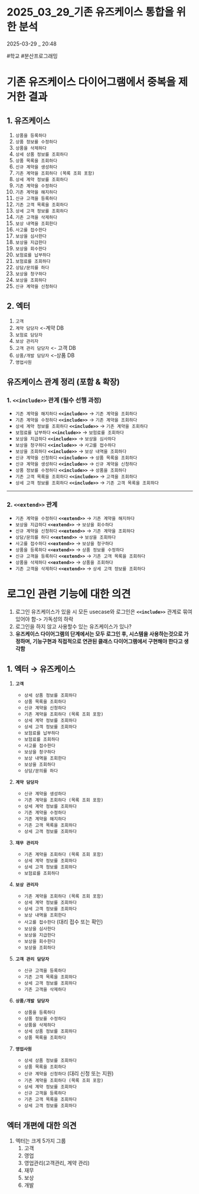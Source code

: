 
# 2025_03_29_기존 유즈케이스 통합을 위한 분석

2025-03-29 _ 20:48

#학교 #분산프로그래밍

# 기존 유즈케이스 다이어그램에서 중복을 제거한 결과

## 1. 유즈케이스

1. `상품을 등록하다`
2. `상품 정보를 수정하다`
3. `상품을 삭제하다`
4. `상세 상품 정보를 조회하다`
5. `상품 목록을 조회하다`
6. `신규 계약을 생성하다`
7. `기존 계약을 조회하다 (목록 조회 포함)`
8. `상세 계약 정보를 조회하다`
9. `기존 계약을 수정하다`
10. `기존 계약을 해지하다`
11. `신규 고객을 등록하다`
12. `기존 고객 목록을 조회하다`
13. `상세 고객 정보를 조회하다`
14. `기존 고객을 삭제하다`
15. `보상 내역을 조회한다`
16. `사고를 접수한다`
17. `보상을 심사한다`
18. `보상을 지급한다`
19. `보상을 회수한다`
20. `보험료를 납부하다`
21. `보험료를 조회하다`
22. `상담/문의를 하다`
23. `보상을 청구하다`
24. `보상을 조회하다`
25. `신규 계약을 신청하다`
## 2. 엑터

1. `고객`
2. `계약 담당자` <-계약 DB
3. `보험료 담당자`
4. `보상 관리자`
5. `고객 관리 담당자` <- 고객 DB
6. `상품/개발 담당자` <-상품 DB
7. `영업사원`


## 유즈케이스 관계 정리 (포함 & 확장)

### 1. `<<include>>` 관계 (필수 선행 과정)

- `기존 계약을 해지하다` **`<<include>>`** -> `기존 계약을 조회하다`
- `기존 계약을 수정하다` **`<<include>>`** -> `기존 계약을 조회하다`
- `상세 계약 정보를 조회하다` **`<<include>>`** -> `기존 계약을 조회하다`
- `보험료를 납부하다` **`<<include>>`** -> `보험료를 조회하다`
- `보상을 지급하다` **`<<include>>`** -> `보상을 심사하다`
- `보상을 청구하다` **`<<include>>`** -> `사고를 접수하다`
- `보상을 조회하다` **`<<include>>`** -> `보상 내역을 조회하다`
- `신규 계약을 신청하다` **`<<include>>`** -> `상품 목록을 조회하다`
- `신규 계약을 생성하다` **`<<include>>`** -> `신규 계약을 신청하다`
- `상품 정보를 수정하다` **`<<include>>`** -> `상품을 조회하다`
- `기존 고객 목록을 조회하다` **`<<include>>`** -> `고객을 조회하다`
- `상세 고객 정보를 조회하다` **`<<include>>`** -> `기존 고객 목록을 조회하다`

---

### 2. `<<extend>>` 관계

- `기존 계약을 수정하다` **`<<extend>>`** -> `기존 계약을 해지하다`
- `보상을 지급하다` **`<<extend>>`** -> `보상을 회수하다`
- `신규 계약을 신청하다` **`<<extend>>`** -> `기존 계약을 조회하다`
- `상담/문의를 하다` **`<<extend>>`** -> `보상을 조회하다`
- `사고를 접수하다` **`<<extend>>`** -> `보상을 청구하다`
- `상품을 등록하다` **`<<extend>>`** -> `상품 정보를 수정하다`
- `신규 고객을 등록하다` **`<<extend>>`** -> `기존 고객 목록을 조회하다`
- `상품을 삭제하다` **`<<extend>>`** -> `상품을 조회하다`
- `기존 고객을 삭제하다` **`<<extend>>`** -> `상세 고객 정보를 조회하다`


# 로그인 관련 기능에 대한 의견

1. 로그인 유즈케이스가 있을 시 모든 usecase와 로그인은 **`<<include>>`** 관계로 묶여있어야 함-> 가독성의 하락
2. 로그인을 하지 않고 사용할수 있는 유즈케이스가 있나?
3. **유즈케이스 다이어그램의 단계에서는 모두 로그인 후, 시스템을 사용하는것으로 가정하며, 기능구현과 직접적으로 연관된 클래스 다이어그램에서 구현해야 한다고 생각함**

## 1. 엑터 → 유즈케이스

1.  **`고객`**
    *   `상세 상품 정보를 조회하다`
    *   `상품 목록을 조회하다`
    *   `신규 계약을 신청하다`
    *   `기존 계약을 조회하다 (목록 조회 포함)`
    *   `상세 계약 정보를 조회하다`
    *   `상세 고객 정보를 조회하다`
    *   `보험료를 납부하다`
    *   `보험료를 조회하다`
    *   `사고를 접수한다`
    *   `보상을 청구하다`
    *   `보상 내역을 조회한다`
    *   `보상을 조회하다`
    *   `상담/문의를 하다`

2.  **`계약 담당자`**
    *   `신규 계약을 생성하다`
    *   `기존 계약을 조회하다 (목록 조회 포함)`
    *   `상세 계약 정보를 조회하다`
    *   `기존 계약을 수정하다`
    *   `기존 계약을 해지하다`
    *   `기존 고객 목록을 조회하다`
    *   `상세 고객 정보를 조회하다`

3.  **`재무 관리자`**
    *   `기존 계약을 조회하다 (목록 조회 포함)`
    *   `상세 계약 정보를 조회하다`
    *   `상세 고객 정보를 조회하다`
    *   `보험료를 조회하다`

4.  **`보상 관리자`**
    *   `기존 계약을 조회하다 (목록 조회 포함)`
    *   `상세 계약 정보를 조회하다`
    *   `상세 고객 정보를 조회하다`
    *   `보상 내역을 조회한다`
    *   `사고를 접수한다` (대리 접수 또는 확인)
    *   `보상을 심사한다`
    *   `보상을 지급한다`
    *   `보상을 회수한다`
    *   `보상을 조회하다`

5.  **`고객 관리 담당자`**
    *   `신규 고객을 등록하다`
    *   `기존 고객 목록을 조회하다`
    *   `상세 고객 정보를 조회하다`
    *   `기존 고객을 삭제하다`

6.  **`상품/개발 담당자`**
    *   `상품을 등록하다`
    *   `상품 정보를 수정하다`
    *   `상품을 삭제하다`
    *   `상세 상품 정보를 조회하다`
    *   `상품 목록을 조회하다`

7.  **`영업사원`**
    *   `상세 상품 정보를 조회하다`
    *   `상품 목록을 조회하다`
    *   `신규 계약을 신청하다` (대리 신청 또는 지원)
    *   `기존 계약을 조회하다 (목록 조회 포함)`
    *   `상세 계약 정보를 조회하다`
    *   `신규 고객을 등록하다`
    *   `기존 고객 목록을 조회하다`
    *   `상세 고객 정보를 조회하다`



## 엑터 개편에 대한 의견

1. 엑터는 크게 5가지 그룹
	1. 고객
	2. 영업
	3. 영업관리(고객관리, 계약 관리)
	4. 재무
	5. 보상
	6. 개발